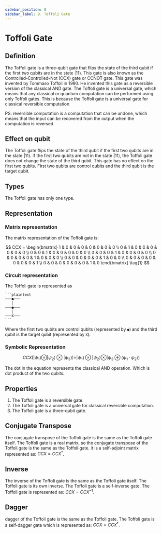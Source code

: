 ```yaml
---
sidebar_position: 8
sidebar_label: 9. Toffoli Gate
---
```


# Toffoli Gate

## Definition
The Toffoli gate is a three-qubit gate that flips the state of the third qubit if the first two qubits are in the state $|11\rangle$. This gate is also known as the Controlled-Controlled-Not (CCX) gate or CCNOT gate. This gate was invented by Tommaso Toffoli in 1980. He invented this gate as a reversible version of the classical AND gate. The Toffoli gate is a universal gate, which means that any classical or quantum computation can be performed using only Toffoli gates. This is because the Toffoli gate is a universal gate for classical reversible computation. 

PS: reversible computation is a computation that can be undone, which means that the input can be recovered from the output when the computation is reversed.

## Effect on qubit
The Toffoli gate flips the state of the third qubit if the first two qubits are in the state $|11\rangle$. If the first two qubits are not in the state $|11\rangle$, the Toffoli gate does not change the state of the third qubit. This gate has no effect on the first two qubits. First two qubits are control qubits and the third qubit is the target qubit. 

## Types
The Toffoli gate has only one type.

## Representation

### Matrix representation
The matrix representation of the Toffoli gate is:

$$
CCX = \begin{bmatrix} 1 & 0 & 0 & 0 & 0 & 0 & 0 & 0 \\ 0 & 1 & 0 & 0 & 0 & 0 & 0 & 0 \\ 0 & 0 & 1 & 0 & 0 & 0 & 0 & 0 \\ 0 & 0 & 0 & 1 & 0 & 0 & 0 & 0 \\ 0 & 0 & 0 & 0 & 1 & 0 & 0 & 0 \\ 0 & 0 & 0 & 0 & 0 & 1 & 0 & 0 \\ 0 & 0 & 0 & 0 & 0 & 0 & 0 & 1 \\ 0 & 0 & 0 & 0 & 0 & 0 & 1 & 0 \end{bmatrix}
\tag{1}
$$

### Circuit representation

The Toffoli gate is represented as

    ```plaintext
    ───●───
       │
    ───●───
       │
    ───X───
    ```

Where the first two qubits are control qubits (represented by `●`) and the third qubit is the target qubit (represented by `X`).


### Symbolic Representation

$$
CCX(|\psi_1\rangle \otimes |\psi_2\rangle \otimes |\psi_3\rangle) = |\psi_1\rangle \otimes |\psi_2\rangle \otimes |\psi_3 \oplus (\psi_1 \cdot \psi_2)\rangle
\tag{2}
$$

The dot in the equation represents the classical AND operation. Which is dot product of the two qubits.

## Properties
1. The Toffoli gate is a reversible gate.
2. The Toffoli gate is a universal gate for classical reversible computation.
3. The Toffoli gate is a three-qubit gate.

## Conjugate Transpose
The conjugate transpose of the Toffoli gate is the same as the Toffoli gate itself. The Toffoli gate is a real matrix, so the conjugate transpose of the Toffoli gate is the same as the Toffoli gate. It is a self-adjoint matrix represented as: $CCX = CCX^\dagger$.

## Inverse
The inverse of the Toffoli gate is the same as the Toffoli gate itself. The Toffoli gate is its own inverse. The Toffoli gate is a self-inverse gate. The Toffoli gate is represented as: $CCX = CCX^{-1}$.

## Dagger 
dagger of the Toffoli gate is the same as the Toffoli gate. The Toffoli gate is a self-dagger gate which is represented as: $CCX = CCX^\dagger$.







